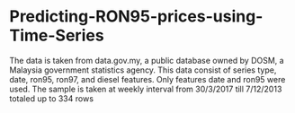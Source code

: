 # Predicting-RON95-prices-using-Time-Series
The data is taken from data.gov.my, a public database owned by DOSM, a  Malaysia government statistics agency. This data  consist of series type, date, ron95, ron97, and diesel features. Only features date and ron95 were used. The sample is taken at weekly interval from 30/3/2017 till 7/12/2013 totaled up to 334 rows

